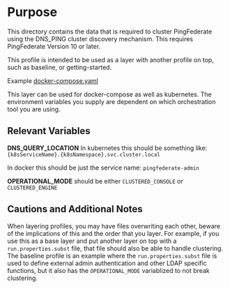 # Purpose
This directory contains the data that is required to cluster PingFederate using the DNS_PING cluster discovery mechanism. This requires PingFederate Version 10 or later.

This profile is intended to be used as a layer with another profile on top, such as baseline, or getting-started. 

Example [docker-compose.yaml](https://github.com/pingidentity/pingidentity-devops-getting-started/tree/master/11-docker-compose/05-pingfederate-cluster)

This layer can be used for docker-compose as well as kubernetes.
The environment variables you supply are dependent on which orchestration tool you are using. 

## Relevant Variables

**DNS_QUERY_LOCATION**
In kubernetes this should be something like: 
`{k8sServiceName}.{k8sNamespace}.svc.cluster.local`

In docker this should be just the service name:
`pingfederate-admin`

**OPERATIONAL_MODE**
should be either `CLUSTERED_CONSOLE` or `CLUSTERED_ENGINE`

## Cautions and Additional Notes
When layering profiles, you may have files overwriting each other, beware of the implications of this and the order that you layer. For example, if you use this as a base layer and put another layer on top with a `run.properties.subst` file, that file should also be able to handle clustering. The baseline profile is an example where the `run.properties.subst` file is used to define external admin authentication and other LDAP specific functions, but it also has the `OPERATIONAL_MODE` variablized to not break clustering. 

